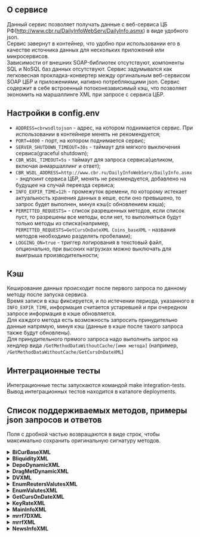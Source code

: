 ## О сервисе
Данный сервис позволяет получать данные с веб-сервиса ЦБ РФ(http://www.cbr.ru/DailyInfoWebServ/DailyInfo.asmx) в виде удобного json.  
Сервис завернут в контейнер, что удобно при использовании его в качестве источника данных для нескольких приложений или микросервисов.  
Зависимости от внешних SOAP-библиотек отсутствуют, компоненты SQL и NoSQL баз данных отсутствуют. Сервис задумывался как легковесная прокладка-конвертер между оргинальным веб-сервисом SOAP ЦБР и приложениями, нативно потребляющими json.
Сервис содержит в себе встроенный потоконезависимый кэш, что позволяет экономить на маршаллинге XML при запросе с сервиса ЦБР. 

## Настройки в config.env
  * `ADDRESS=cbrwsdltojson` - адрес, на котором поднимается сервис. При использовании в  контейнере менять не рекомендуется;  
  * `PORT=4000` - порт, на котором поднимается сервис;  
  * `SERVER_SHUTDOWN_TIMEOUT=30s` - таймаут для мягкого выключения сервиса(graceful shutdown);  
  * `CBR_WSDL_TIMEOUT=5s` - таймаут для запроса сервиса(целиком, включая анмаршаллинг и ответ);  
  * `CBR_WSDL_ADDRESS=http://www.cbr.ru/DailyInfoWebServ/DailyInfo.asmx` - эндпоинт сервиса ЦБР, менять не рекомендуется, добавлено на будущее на случай переезда сервиса;  
  * `INFO_EXPIR_TIME=12h` - промежуток времени, по которому истекает актуальность хранения данных в кеше, если оно превышено, то запрос будет выполнен, минуя кэш(с обновлением кэша);   
  * `PERMITTED_REQUESTS=` - список разрешенных методов, если список пуст, то разрешены все методы, если нет, то выполняться будут только методы из списка(например, `PERMITTED_REQUESTS=GetCursOnDateXML Coins_baseXML` - названия методов необходимо разделять пробелами);  
  * `LOGGING_ON=true` - триггер логирования в текстовый файл, опционально, при высоких нагрузках можно выключать для выигрыша производительности;  

## Кэш
Кеширование данных происходит после первого запроса по данному методу после запуска сервиса.  
Время записи в кэш фиксируется, и по истечении периода, указанного в `INFO_EXPIR_TIME`, информация считается устаревшей и при очередном запросе информация в кэше обновляется.  
Для каждого метода есть возможность запросить принудительно данные напрямую, минуя кэш (данные в кэше после такого запроса также будут обновлены).  
Для принудительного прямого запроса надо выполнить запрос на хендлер вида `/GetMethodDataWithoutCache/[имя метода]` (например,  `/GetMethodDataWithoutCache/GetCursOnDateXML`)  

## Интеграционные тесты  
Интеграционные тесты запускаются командой make integration-tests. Вывод интеграционных тестов находится в каталоге deployments.  

## Список поддерживаемых методов, примеры json запросов и ответов
Поля с дробной частью возвращаются в виде строк, чтобы максимально сохранить оригинальную сигнатуру методов.  
  
   <details><summary><b>BiCurBaseXML</b></summary>
    <ul>
        <li>request: {"FromDate":"2023-06-22","ToDate":"2023-06-23"}</li>
        <li>response: {"BCB":[{"D0":"2023-06-22T00:00:00+03:00","VAL":"87.736315"},{"D0":"2023-06-23T00:00:00+03:00","VAL":"87.358585"}]}</li>
    </ul>
   </details>
   <details><summary><b>BliquidityXML</b></summary>
    <ul>
        <li>request: {"FromDate":"2023-06-22","ToDate":"2023-06-23"}</li>
        <li>response: {"BL":[{"DT":"2023-06-23T00:00:00+03:00","StrLiDef":"-1022.50","claims":"1533.70","actionBasedRepoFX":"1378.40","actionBasedSecureLoans":"0.00","standingFacilitiesRepoFX":"0.00","standingFacilitiesSecureLoans":"155.30","liabilities":"-2890.20","depositAuctionBased":"-1828.30","depositStandingFacilities":"-1061.90","CBRbonds":"0.00","netCBRclaims":"334.10"},{"DT":"2023-06-22T00:00:00+03:00","StrLiDef":"-980.70","claims":"1558.80","actionBasedRepoFX":"1378.40","actionBasedSecureLoans":"0.00","standingFacilitiesRepoFX":"0.00","standingFacilitiesSecureLoans":"180.40","liabilities":"-2873.00","depositAuctionBased":"-1828.30","depositStandingFacilities":"-1044.60","CBRbonds":"0.00","netCBRclaims":"333.40"}]}</li>
    </ul>
   </details>
   <details><summary><b>DepoDynamicXML</b></summary>
    <ul>
        <li>request: {"FromDate":"2023-06-22","ToDate":"2023-06-23"}</li>
        <li>response: {"Depo":[{"DateDepo":"2023-06-22T00:00:00+03:00","Overnight":"6.50"},{"DateDepo":"2023-06-23T00:00:00+03:00","Overnight":"6.50"}]}</li>
    </ul>
   </details>
   <details><summary><b>DragMetDynamicXML</b></summary>
    <ul>
        <li>request: {"FromDate":"2023-06-22","ToDate":"2023-06-23"}</li>
        <li>response: {"DrgMet":[{"DateMet":"2023-06-22T00:00:00+03:00","CodMet":"1","price":"5228.8000"},{"DateMet":"2023-06-22T00:00:00+03:00","CodMet":"2","price":"64.3800"},{"DateMet":"2023-06-22T00:00:00+03:00","CodMet":"3","price":"2611.0800"},{"DateMet":"2023-06-22T00:00:00+03:00","CodMet":"4","price":"3786.6100"},{"DateMet":"2023-06-23T00:00:00+03:00","CodMet":"1","price":"5176.2400"},{"DateMet":"2023-06-23T00:00:00+03:00","CodMet":"2","price":"62.0300"},{"DateMet":"2023-06-23T00:00:00+03:00","CodMet":"3","price":"2550.9600"},{"DateMet":"2023-06-23T00:00:00+03:00","CodMet":"4","price":"3610.0500"}]}</li>
    </ul>
   </details>
   <details><summary><b>DVXML</b></summary>
    <ul>
        <li>request: {"FromDate":"2023-06-22","ToDate":"2023-06-23"}</li>
        <li>response: {"DV":[{"Date":"2023-06-22T00:00:00+03:00","VOvern":"0.0000","VLomb":"9051.4000","VIDay":"281.3800","VOther":"504831.8300","Vol_Gold":"0.0000","VIDate":"2023-06-21T00:00:00+03:00"},{"Date":"2023-06-23T00:00:00+03:00","VOvern":"0.0000","VLomb":"8851.4000","VIDay":"118.5300","VOther":"480499.1600","Vol_Gold":"0.0000","VIDate":"2023-06-22T00:00:00+03:00"}]}</li>
    </ul>
   </details>
   <details><summary><b>EnumReutersValutesXML</b></summary>
    <ul>
        <li>request: - </li>
        <li>response: {"EnumRValutes":[{"num_code":8,"char_code":"ALL ","Title_ru":"Албанский лек","Title_en":"Albanian Lek"},{"num_code":12,"char_code":"DZD ","Title_ru":"Алжирский динар","Title_en":"Algerian Dinar"},{"num_code":32,"char_code":"ARS ","Title_ru":"Аргентинское песо","Title_en":"Argentine Peso"},{"num_code":44,"char_code":"BSD ","Title_ru":"Багамский доллар","Title_en":"Bahamian Dollar"},{"num_code":48,"char_code":"BHD ","Title_ru":"Бахрейнский динар","Title_en":"Bahraini Dinar"},{"num_code":50,"char_code":"BDT ","Title_ru":"Бангладешская така","Title_en":"Bangladeshi Taka"},{"num_code":52,"char_code":"BBD ","Title_ru":"Барбадосский доллар","Title_en":"Barbados Dollar"},{"num_code":60,"char_code":"BMD ","Title_ru":"Бермудский доллар","Title_en":"Bermudian Dollar"},{"num_code":64,"char_code":"BTN ","Title_ru":"Бутанский нгултрум","Title_en":"Bhutan Ngultrum"},{"num_code":68,"char_code":"BOB ","Title_ru":"Боливийский боливиано","Title_en":"Bolivian Boliviano"},{"num_code":72,"char_code":"BWP ","Title_ru":"Ботсванская пула","Title_en":"Botswana Pula"},{"num_code":84,"char_code":"BZD ","Title_ru":"Белизский доллар","Title_en":"Belize Dollar"},{"num_code":90,"char_code":"SBD ","Title_ru":"Доллар Соломоновых Островов","Title_en":"Solomon Is. Dollar"},{"num_code":96,"char_code":"BND ","Title_ru":"Брунейский доллар","Title_en":"Brunei Dollar"},{"num_code":108,"char_code":"BIF ","Title_ru":"Бурундийский франк","Title_en":"Burundi Franc"},{"num_code":116,"char_code":"KHR ","Title_ru":"Камбоджийский риель","Title_en":"Cambodia Riel"},{"num_code":132,"char_code":"CVE ","Title_ru":"Эскудо Кабо-Верде","Title_en":"Cabo Verde Escudo"},{"num_code":144,"char_code":"LKR ","Title_ru":"Шри-Ланкийская рупия","Title_en":"Sri Lanka Rupee"},{"num_code":152,"char_code":"CLP ","Title_ru":"Чилийское песо","Title_en":"Chilean Peso"},{"num_code":170,"char_code":"COP ","Title_ru":"Колумбийское песо","Title_en":"Colombian Peso"},{"num_code":174,"char_code":"KMF ","Title_ru":"Коморский франк","Title_en":"Comorian Franc"},{"num_code":188,"char_code":"CRC ","Title_ru":"Костариканский колон","Title_en":"Costa Rican Colon"},{"num_code":191,"char_code":"HRK ","Title_ru":"Хорватская куна","Title_en":"Croatian Kuna"},{"num_code":192,"char_code":"CUP ","Title_ru":"Кубинское песо","Title_en":"Cuban Peso"},{"num_code":214,"char_code":"DOP ","Title_ru":"Доминиканское песо","Title_en":"Dominican Peso"},{"num_code":222,"char_code":"SVC ","Title_ru":"Сальвадорский колон","Title_en":"El Salvador Colon"},{"num_code":230,"char_code":"ETB ","Title_ru":"Эфиопский быр","Title_en":"Ethiopian Birr"},{"num_code":232,"char_code":"ERN ","Title_ru":"Эритрейская накфа","Title_en":"Eritrea Nakfa"},{"num_code":238,"char_code":"FKP ","Title_ru":"Фунт Фолклендских островов","Title_en":"Falkland Islands Pound"},{"num_code":242,"char_code":"FJD ","Title_ru":"Доллар Фиджи","Title_en":"Fiji Dollar"},{"num_code":262,"char_code":"DJF ","Title_ru":"Франк Джибути","Title_en":"Djibouti Franc"},{"num_code":270,"char_code":"GMD ","Title_ru":"Гамбийский даласи","Title_en":"Gambian Dalasi"},{"num_code":292,"char_code":"GIP ","Title_ru":"Гибралтарский фунт","Title_en":"Gibraltar Pound"},{"num_code":320,"char_code":"GTQ ","Title_ru":"Гватемальский кетсаль","Title_en":"Guatemala Quetzal"},{"num_code":324,"char_code":"GNF ","Title_ru":"Гвинейский франк","Title_en":"Guinea Franc"},{"num_code":328,"char_code":"GYD ","Title_ru":"Гайанский доллар","Title_en":"Guyana Dollar"},{"num_code":332,"char_code":"HTG ","Title_ru":"Гаитский гурд","Title_en":"Haiti Gourde"},{"num_code":340,"char_code":"HNL ","Title_ru":"Гондурасская лемпира","Title_en":"Honduras Lempira"},{"num_code":344,"char_code":"HKD ","Title_ru":"Гонконгский доллар","Title_en":"Hong Kong Dollar"},{"num_code":352,"char_code":"ISK ","Title_ru":"Исландская крона","Title_en":"Iceland Krona"},{"num_code":360,"char_code":"IDR ","Title_ru":"Индонезийская рупия","Title_en":"Indonesian Rupiah"},{"num_code":364,"char_code":"IRR ","Title_ru":"Иранский риал","Title_en":"Iranian Rial"},{"num_code":368,"char_code":"IQD ","Title_ru":"Иракский динар","Title_en":"Iraqi Dinar"},{"num_code":376,"char_code":"ILS ","Title_ru":"Новый израильский шекель","Title_en":"New Israeli Sheqel"},{"num_code":388,"char_code":"JMD ","Title_ru":"Ямайский доллар","Title_en":"Jamaican Dollar"},{"num_code":400,"char_code":"JOD ","Title_ru":"Иорданский динар","Title_en":"Jordanian Dinar"},{"num_code":404,"char_code":"KES ","Title_ru":"Кенийский шиллинг","Title_en":"Kenyan Shilling"},{"num_code":408,"char_code":"KPW ","Title_ru":"Северокорейская вона","Title_en":"North Korean Won"},{"num_code":414,"char_code":"KWD ","Title_ru":"Кувейтский динар","Title_en":"Kuwaiti Dinar"},{"num_code":418,"char_code":"LAK ","Title_ru":"Лаосский кип","Title_en":"Lao Kip"},{"num_code":422,"char_code":"LBP ","Title_ru":"Ливанский фунт","Title_en":"Lebanese Pound"},{"num_code":430,"char_code":"LRD ","Title_ru":"Либерийский доллар","Title_en":"Liberian Dollar"},{"num_code":434,"char_code":"LYD ","Title_ru":"Ливийский динар","Title_en":"Libyan Dinar"},{"num_code":446,"char_code":"MOP ","Title_ru":"Патака Макао","Title_en":"Macao Pataca"},{"num_code":454,"char_code":"MWK ","Title_ru":"Малавийская квача","Title_en":"Malawi Kwacha"},{"num_code":458,"char_code":"MYR ","Title_ru":"Малайзийский ринггит","Title_en":"Malaysian Ringgit"},{"num_code":462,"char_code":"MVR ","Title_ru":"Мальдивская руфия","Title_en":"Maldives Rufiyaa"},{"num_code":478,"char_code":"MRO ","Title_ru":"Мавританская угия","Title_en":"Mauritania Ouguiya"},{"num_code":480,"char_code":"MUR ","Title_ru":"Маврикийская рупия","Title_en":"Mauritius Rupee"},{"num_code":484,"char_code":"MXN ","Title_ru":"Мексиканское песо","Title_en":"Mexican Peso"},{"num_code":496,"char_code":"MNT ","Title_ru":"Монгольский тугрик","Title_en":"Mongolia Tugrik"},{"num_code":504,"char_code":"MAD ","Title_ru":"Марокканский дирхам","Title_en":"Moroccan Dirham"},{"num_code":512,"char_code":"OMR ","Title_ru":"Оманский риал","Title_en":"Rial Omani"},{"num_code":516,"char_code":"NAD ","Title_ru":"Доллар Намибии","Title_en":"Namibia Dollar"},{"num_code":524,"char_code":"NPR ","Title_ru":"Непальская рупия","Title_en":"Nepalese Rupee"},{"num_code":533,"char_code":"AWG ","Title_ru":"Арубанский флорин","Title_en":"Aruban Florin"},{"num_code":548,"char_code":"VUV ","Title_ru":"Вануатский вату","Title_en":"Vanuatu Vatu"},{"num_code":554,"char_code":"NZD ","Title_ru":"Новозеландский доллар","Title_en":"New Zealand Dollar"},{"num_code":558,"char_code":"NIO ","Title_ru":"Никарагуанская золотая кордоба","Title_en":"Cordoba Oro"},{"num_code":566,"char_code":"NGN ","Title_ru":"Нигерийская найра","Title_en":"Nigerian Naira"},{"num_code":586,"char_code":"PKR ","Title_ru":"Пакистанская рупия","Title_en":"Pakistan Rupee"},{"num_code":590,"char_code":"PAB ","Title_ru":"Панамский бальбоа","Title_en":"Panama Balboa"},{"num_code":598,"char_code":"PGK ","Title_ru":"Кина Папуа-Новой Гвинеи","Title_en":"Papua New Guinean Kina"},{"num_code":600,"char_code":"PYG ","Title_ru":"Парагвайский гуарани","Title_en":"Paraguay Guarani"},{"num_code":604,"char_code":"PEN ","Title_ru":"Перуанский соль","Title_en":"Peru Sol"},{"num_code":608,"char_code":"PHP ","Title_ru":"Филиппинское писо","Title_en":"Philippine Piso"},{"num_code":634,"char_code":"QAR ","Title_ru":"Катарский риал","Title_en":"Qatari Rial"},{"num_code":646,"char_code":"RWF ","Title_ru":"Франк Руанды","Title_en":"Rwanda Franc"},{"num_code":654,"char_code":"SHP ","Title_ru":"Фунт Св. Елены","Title_en":"St Helena Pound"},{"num_code":678,"char_code":"STD ","Title_ru":"Добра Сан-Томе и Принсипи","Title_en":"Sao Tome \u0026 Principe Dobra"},{"num_code":682,"char_code":"SAR ","Title_ru":"Саудовский риял","Title_en":"Saudi Riyal"},{"num_code":690,"char_code":"SCR ","Title_ru":"Сейшельская рупия","Title_en":"Seychelles Rupee"},{"num_code":694,"char_code":"SLL ","Title_ru":"Сьерра-Леонский леоне","Title_en":"Sierra Leone Leone"},{"num_code":704,"char_code":"VND ","Title_ru":"Вьетнамский донг","Title_en":"Vietnam Dong"},{"num_code":706,"char_code":"SOS ","Title_ru":"Сомалийский шиллинг","Title_en":"Somali Shilling"},{"num_code":748,"char_code":"SZL ","Title_ru":"Свазилендский лилангени","Title_en":"Swaziland Lilangeni"},{"num_code":760,"char_code":"SYP ","Title_ru":"Сирийский фунт","Title_en":"Syrian Pound"},{"num_code":764,"char_code":"THB ","Title_ru":"Таиландский бат","Title_en":"Thai Baht"},{"num_code":776,"char_code":"TOP ","Title_ru":"Паанга Королевства Тонга","Title_en":"Tonga Pa'anga"},{"num_code":780,"char_code":"TTD ","Title_ru":"Доллар Тринидада и Тобаго","Title_en":"Trinidad and Tobago Dollar"},{"num_code":784,"char_code":"AED ","Title_ru":"Дирхам ОАЭ","Title_en":"UAE Dirham"},{"num_code":788,"char_code":"TND ","Title_ru":"Тунисский динар","Title_en":"Tunisian Dinar"},{"num_code":800,"char_code":"UGX ","Title_ru":"Угандийский шиллинг","Title_en":"Uganda Shilling"},{"num_code":807,"char_code":"MKD ","Title_ru":"Денар Республики Македония","Title_en":"Macedonian Denar"},{"num_code":818,"char_code":"EGP ","Title_ru":"Египетский фунт","Title_en":"Egyptian Pound"},{"num_code":834,"char_code":"TZS ","Title_ru":"Танзанийский шиллинг","Title_en":"Tanzanian Shilling"},{"num_code":858,"char_code":"UYU ","Title_ru":"Уругвайское песо","Title_en":"Peso Uruguayo"},{"num_code":886,"char_code":"YER ","Title_ru":"Йеменский риал","Title_en":"Yemeni Rial"},{"num_code":901,"char_code":"TWD ","Title_ru":"Новый тайваньский доллар","Title_en":"New Taiwan Dollar"},{"num_code":928,"char_code":"VES ","Title_ru":"Венесуэльский боливар cоберано","Title_en":"Venezuela Bolivar Soberano"},{"num_code":929,"char_code":"MRU ","Title_ru":"Мавританская угия","Title_en":"Mauritania Ouguiya"},{"num_code":930,"char_code":"STN ","Title_ru":"Добра Сан-Томе и Принсипи","Title_en":"Sao Tome \u0026 Principe Dobra"},{"num_code":936,"char_code":"GHS ","Title_ru":"Ганский седи","Title_en":"Ghana Cedi"},{"num_code":937,"char_code":"VEF ","Title_ru":"Венесуэльский боливар","Title_en":"Venezuela Bolivar"},{"num_code":938,"char_code":"SDG ","Title_ru":"Суданский фунт","Title_en":"Sudanese Pound"},{"num_code":941,"char_code":"RSD ","Title_ru":"Сербский динар","Title_en":"Serbian Dinar"},{"num_code":943,"char_code":"MZN ","Title_ru":"Мозамбикский метикал","Title_en":"Mozambique Metical"},{"num_code":950,"char_code":"XAF ","Title_ru":"Франк КФА ВЕАС","Title_en":"CFA Franc BEAC"},{"num_code":951,"char_code":"XCD ","Title_ru":"Восточно - карибский доллар","Title_en":"East Caribbean Dollar"},{"num_code":952,"char_code":"XOF ","Title_ru":"Франк КФА ВСЕАО","Title_en":"CFA Franc BCEAO"},{"num_code":967,"char_code":"ZMW ","Title_ru":"Замбийская квача","Title_en":"Zambian Kwacha"},{"num_code":968,"char_code":"SRD ","Title_ru":"Суринамский доллар","Title_en":"Surinam Dollar"},{"num_code":969,"char_code":"MGA ","Title_ru":"Малагасийский ариари","Title_en":"Malagasy Ariary"},{"num_code":971,"char_code":"AFN ","Title_ru":"Афганский афгани","Title_en":"Afghan Afghani"},{"num_code":973,"char_code":"AOA ","Title_ru":"Ангольская кванза","Title_en":"Angolan Kwanza"},{"num_code":976,"char_code":"CDF ","Title_ru":"Конголезский франк","Title_en":"Congolese Franc"},{"num_code":977,"char_code":"BAM ","Title_ru":"Конвертируемая марка","Title_en":"Convertible Mark"},{"num_code":981,"char_code":"GEL ","Title_ru":"Грузинский лари","Title_en":"Georgian Lari"}]}</li>
    </ul>
   </details>
    <details><summary><b>EnumValutesXML</b></summary>
    <ul>
        <li>request: {"Seld":false}</li>
        <li>response: {"EnumValutes":[{"Vcode":"R01010","Vname":"Австралийский доллар","VEngname":"Australian Dollar","Vnom":1,"VcommonCode":"R01010","VnumCode":36,"VcharCode":"AUD"},{"Vcode":"R01015","Vname":"Австрийский шиллинг","VEngname":"Austrian Shilling","Vnom":1000,"VcommonCode":"R01015","VnumCode":40,"VcharCode":"ATS"},{"Vcode":"R01020A","Vname":"Азербайджанский манат","VEngname":"Azerbaijan Manat","Vnom":1,"VcommonCode":"R01020","VnumCode":944,"VcharCode":"AZN"},{"Vcode":"R01035","Vname":"Фунт стерлингов Соединенного королевства","VEngname":"British Pound Sterling","Vnom":1,"VcommonCode":"R01035","VnumCode":826,"VcharCode":"GBP"},{"Vcode":"R01040F","Vname":"Ангольская новая кванза","VEngname":"Angolan new Kwanza","Vnom":100000,"VcommonCode":"R01040","VnumCode":24,"VcharCode":"AON"},{"Vcode":"R01060","Vname":"Армянский драм","VEngname":"Armenia Dram","Vnom":1000,"VcommonCode":"R01060","VnumCode":51,"VcharCode":"AMD"},{"Vcode":"R01090B","Vname":"Белорусский рубль","VEngname":"Belarussian Ruble","Vnom":1,"VcommonCode":"R01090","VnumCode":933,"VcharCode":"BYN"},{"Vcode":"R01095","Vname":"Бельгийский франк","VEngname":"Belgium Franc","Vnom":1000,"VcommonCode":"R01095","VnumCode":56,"VcharCode":"BEF"},{"Vcode":"R01100","Vname":"Болгарский лев","VEngname":"Bulgarian lev","Vnom":1,"VcommonCode":"R01100","VnumCode":975,"VcharCode":"BGN"},{"Vcode":"R01115","Vname":"Бразильский реал","VEngname":"Brazil Real","Vnom":1,"VcommonCode":"R01115","VnumCode":986,"VcharCode":"BRL"},{"Vcode":"R01135","Vname":"Венгерский форинт","VEngname":"Hungarian Forint","Vnom":100,"VcommonCode":"R01135","VnumCode":348,"VcharCode":"HUF"},{"Vcode":"R01150","Vname":"Вьетнамский донг","VEngname":"Vietnam Dong","Vnom":10000,"VcommonCode":"R01150","VnumCode":704,"VcharCode":"VND"},{"Vcode":"R01200","Vname":"Гонконгский доллар","VEngname":"Hong Kong Dollar","Vnom":10,"VcommonCode":"R01200","VnumCode":344,"VcharCode":"HKD"},{"Vcode":"R01205","Vname":"Греческая драхма","VEngname":"Greek Drachma","Vnom":10000,"VcommonCode":"R01205","VnumCode":300,"VcharCode":"GRD"},{"Vcode":"R01210","Vname":"Грузинский лари","VEngname":"Georgia Lari","Vnom":1,"VcommonCode":"R01210","VnumCode":981,"VcharCode":"GEL"},{"Vcode":"R01215","Vname":"Датская крона","VEngname":"Danish Krone","Vnom":10,"VcommonCode":"R01215","VnumCode":208,"VcharCode":"DKK"},{"Vcode":"R01230","Vname":"Дирхам ОАЭ","VEngname":"UAE Dirham","Vnom":10,"VcommonCode":"R01230","VnumCode":784,"VcharCode":"AED"},{"Vcode":"R01235","Vname":"Доллар США","VEngname":"US Dollar","Vnom":1,"VcommonCode":"R01235","VnumCode":840,"VcharCode":"USD"},{"Vcode":"R01239","Vname":"Евро","VEngname":"Euro","Vnom":1,"VcommonCode":"R01239","VnumCode":978,"VcharCode":"EUR"},{"Vcode":"R01240","Vname":"Египетский фунт","VEngname":"Egyptian Pound","Vnom":10,"VcommonCode":"R01240","VnumCode":818,"VcharCode":"EGP"},{"Vcode":"R01270","Vname":"Индийская рупия","VEngname":"Indian Rupee","Vnom":100,"VcommonCode":"R01270","VnumCode":356,"VcharCode":"INR"},{"Vcode":"R01280","Vname":"Индонезийская рупия","VEngname":"Indonesian Rupiah","Vnom":10000,"VcommonCode":"R01280","VnumCode":360,"VcharCode":"IDR"},{"Vcode":"R01305","Vname":"Ирландский фунт","VEngname":"Irish Pound","Vnom":100,"VcommonCode":"R01305","VnumCode":372,"VcharCode":"IEP"},{"Vcode":"R01310","Vname":"Исландская крона","VEngname":"Iceland Krona","Vnom":10000,"VcommonCode":"R01310","VnumCode":352,"VcharCode":"ISK"},{"Vcode":"R01315","Vname":"Испанская песета","VEngname":"Spanish Peseta","Vnom":10000,"VcommonCode":"R01315","VnumCode":724,"VcharCode":"ESP"},{"Vcode":"R01325","Vname":"Итальянская лира","VEngname":"Italian Lira","Vnom":100000,"VcommonCode":"R01325","VnumCode":380,"VcharCode":"ITL"},{"Vcode":"R01335","Vname":"Казахстанский тенге","VEngname":"Kazakhstan Tenge","Vnom":100,"VcommonCode":"R01335","VnumCode":398,"VcharCode":"KZT"},{"Vcode":"R01350","Vname":"Канадский доллар","VEngname":"Canadian Dollar","Vnom":1,"VcommonCode":"R01350","VnumCode":124,"VcharCode":"CAD"},{"Vcode":"R01355","Vname":"Катарский риал","VEngname":"Qatari Riyal","Vnom":10,"VcommonCode":"R01355","VnumCode":634,"VcharCode":"QAR"},{"Vcode":"R01370","Vname":"Киргизский сом","VEngname":"Kyrgyzstan Som","Vnom":100,"VcommonCode":"R01370","VnumCode":417,"VcharCode":"KGS"},{"Vcode":"R01375","Vname":"Китайский юань","VEngname":"China Yuan","Vnom":10,"VcommonCode":"R01375","VnumCode":156,"VcharCode":"CNY"},{"Vcode":"R01390","Vname":"Кувейтский динар","VEngname":"Kuwaiti Dinar","Vnom":10,"VcommonCode":"R01390","VnumCode":414,"VcharCode":"KWD"},{"Vcode":"R01405","Vname":"Латвийский лат","VEngname":"Latvian Lat","Vnom":1,"VcommonCode":"R01405","VnumCode":428,"VcharCode":"LVL"},{"Vcode":"R01420","Vname":"Ливанский фунт","VEngname":"Lebanese Pound","Vnom":100000,"VcommonCode":"R01420","VnumCode":422,"VcharCode":"LBP"},{"Vcode":"R01435","Vname":"Литовский лит","VEngname":"Lithuanian Lita","Vnom":1,"VcommonCode":"R01435","VnumCode":440,"VcharCode":"LTL"},{"Vcode":"R01436","Vname":"Литовский талон","VEngname":"Lithuanian talon","Vnom":1,"VcommonCode":"R01435","VnumCode":0,"VcharCode":""},{"Vcode":"R01500","Vname":"Молдавский лей","VEngname":"Moldova Lei","Vnom":10,"VcommonCode":"R01500","VnumCode":498,"VcharCode":"MDL"},{"Vcode":"R01510","Vname":"Немецкая марка","VEngname":"Deutsche Mark","Vnom":1,"VcommonCode":"R01510","VnumCode":276,"VcharCode":"DEM"},{"Vcode":"R01510A","Vname":"Немецкая марка","VEngname":"Deutsche Mark","Vnom":100,"VcommonCode":"R01510","VnumCode":280,"VcharCode":"DEM"},{"Vcode":"R01523","Vname":"Нидерландский гульден","VEngname":"Netherlands Gulden","Vnom":100,"VcommonCode":"R01523","VnumCode":528,"VcharCode":"NLG"},{"Vcode":"R01530","Vname":"Новозеландский доллар","VEngname":"New Zealand Dollar","Vnom":1,"VcommonCode":"R01530","VnumCode":554,"VcharCode":"NZD"},{"Vcode":"R01535","Vname":"Норвежская крона","VEngname":"Norwegian Krone","Vnom":10,"VcommonCode":"R01535","VnumCode":578,"VcharCode":"NOK"},{"Vcode":"R01565","Vname":"Польский злотый","VEngname":"Polish Zloty","Vnom":1,"VcommonCode":"R01565","VnumCode":985,"VcharCode":"PLN"},{"Vcode":"R01570","Vname":"Португальский эскудо","VEngname":"Portuguese Escudo","Vnom":10000,"VcommonCode":"R01570","VnumCode":620,"VcharCode":"PTE"},{"Vcode":"R01585","Vname":"Румынский лей","VEngname":"Romanian Leu","Vnom":10000,"VcommonCode":"R01585","VnumCode":642,"VcharCode":"ROL"},{"Vcode":"R01585F","Vname":"Румынский лей","VEngname":"Romanian Leu","Vnom":10,"VcommonCode":"R01585","VnumCode":946,"VcharCode":"RON"},{"Vcode":"R01589","Vname":"СДР (специальные права заимствования)","VEngname":"SDR","Vnom":1,"VcommonCode":"R01589","VnumCode":960,"VcharCode":"XDR"},{"Vcode":"R01625","Vname":"Сингапурский доллар","VEngname":"Singapore Dollar","Vnom":1,"VcommonCode":"R01625","VnumCode":702,"VcharCode":"SGD"},{"Vcode":"R01665A","Vname":"Суринамский доллар","VEngname":"Surinam Dollar","Vnom":1,"VcommonCode":"R01665","VnumCode":968,"VcharCode":"SRD"},{"Vcode":"R01670","Vname":"Таджикский сомони","VEngname":"Tajikistan Ruble","Vnom":10,"VcommonCode":"R01670","VnumCode":972,"VcharCode":"TJS"},{"Vcode":"R01675","Vname":"Таиландский бат","VEngname":"Thai Baht","Vnom":100,"VcommonCode":"R01675","VnumCode":764,"VcharCode":"THB"},{"Vcode":"R01700J","Vname":"Турецкая лира","VEngname":"Turkish Lira","Vnom":1,"VcommonCode":"R01700","VnumCode":949,"VcharCode":"TRY"},{"Vcode":"R01710","Vname":"Туркменский манат","VEngname":"Turkmenistan Manat","Vnom":10000,"VcommonCode":"R01710","VnumCode":795,"VcharCode":"TMM"},{"Vcode":"R01710A","Vname":"Новый туркменский манат","VEngname":"New Turkmenistan Manat","Vnom":1,"VcommonCode":"R01710","VnumCode":934,"VcharCode":"TMT"},{"Vcode":"R01717","Vname":"Узбекский сум","VEngname":"Uzbekistan Sum","Vnom":1000,"VcommonCode":"R01717","VnumCode":860,"VcharCode":"UZS"},{"Vcode":"R01720","Vname":"Украинская гривна","VEngname":"Ukrainian Hryvnia","Vnom":10,"VcommonCode":"R01720","VnumCode":980,"VcharCode":"UAH"},{"Vcode":"R01720A","Vname":"Украинский карбованец","VEngname":"Ukrainian Hryvnia","Vnom":1,"VcommonCode":"R01720","VnumCode":0,"VcharCode":""},{"Vcode":"R01740","Vname":"Финляндская марка","VEngname":"Finnish Marka","Vnom":100,"VcommonCode":"R01740","VnumCode":246,"VcharCode":"FIM"},{"Vcode":"R01750","Vname":"Французский франк","VEngname":"French Franc","Vnom":1000,"VcommonCode":"R01750","VnumCode":250,"VcharCode":"FRF"},{"Vcode":"R01760","Vname":"Чешская крона","VEngname":"Czech Koruna","Vnom":10,"VcommonCode":"R01760","VnumCode":203,"VcharCode":"CZK"},{"Vcode":"R01770","Vname":"Шведская крона","VEngname":"Swedish Krona","Vnom":10,"VcommonCode":"R01770","VnumCode":752,"VcharCode":"SEK"},{"Vcode":"R01775","Vname":"Швейцарский франк","VEngname":"Swiss Franc","Vnom":1,"VcommonCode":"R01775","VnumCode":756,"VcharCode":"CHF"},{"Vcode":"R01790","Vname":"ЭКЮ","VEngname":"ECU","Vnom":1,"VcommonCode":"R01790","VnumCode":954,"VcharCode":"XEU"},{"Vcode":"R01795","Vname":"Эстонская крона","VEngname":"Estonian Kroon","Vnom":10,"VcommonCode":"R01795","VnumCode":233,"VcharCode":"EEK"},{"Vcode":"R01805","Vname":"Югославский новый динар","VEngname":"Yugoslavian Dinar","Vnom":1,"VcommonCode":"R01804","VnumCode":890,"VcharCode":"YUN"},{"Vcode":"R01805F","Vname":"Сербский динар","VEngname":"Serbian Dinar","Vnom":100,"VcommonCode":"R01804","VnumCode":941,"VcharCode":"RSD"},{"Vcode":"R01810","Vname":"Южноафриканский рэнд","VEngname":"S.African Rand","Vnom":10,"VcommonCode":"R01810","VnumCode":710,"VcharCode":"ZAR"},{"Vcode":"R01815","Vname":"Вон Республики Корея","VEngname":"South Korean Won","Vnom":1000,"VcommonCode":"R01815","VnumCode":410,"VcharCode":"KRW"},{"Vcode":"R01820","Vname":"Японская иена","VEngname":"Japanese Yen","Vnom":100,"VcommonCode":"R01820","VnumCode":392,"VcharCode":"JPY"}]}</li>
    </ul>
   </details>
   <details><summary><b>GetCursOnDateXML</b></summary>
    <ul>
        <li>request: {"OnDate":"2023-06-22"} </li>
        <li>response: {"OnDate":"20230622","ValuteCursOnDate":[{"Vname":"Австралийский доллар","Vnom":1,"Vcurs":"57.1445","Vcode":"36","VchCode":"AUD"},{"Vname":"Азербайджанский манат","Vnom":1,"Vcurs":"49.5569","Vcode":"944","VchCode":"AZN"},{"Vname":"Фунт стерлингов Соединенного королевства","Vnom":1,"Vcurs":"107.2882","Vcode":"826","VchCode":"GBP"},{"Vname":"Армянский драм","Vnom":100,"Vcurs":"21.8165","Vcode":"51","VchCode":"AMD"},{"Vname":"Белорусский рубль","Vnom":1,"Vcurs":"28.2073","Vcode":"933","VchCode":"BYN"},{"Vname":"Болгарский лев","Vnom":1,"Vcurs":"47.0941","Vcode":"975","VchCode":"BGN"},{"Vname":"Бразильский реал","Vnom":1,"Vcurs":"17.5781","Vcode":"986","VchCode":"BRL"},{"Vname":"Венгерский форинт","Vnom":100,"Vcurs":"24.7799","Vcode":"348","VchCode":"HUF"},{"Vname":"Вьетнамский донг","Vnom":10000,"Vcurs":"35.5067","Vcode":"704","VchCode":"VND"},{"Vname":"Гонконгский доллар","Vnom":1,"Vcurs":"10.7815","Vcode":"344","VchCode":"HKD"},{"Vname":"Грузинский лари","Vnom":1,"Vcurs":"32.1995","Vcode":"981","VchCode":"GEL"},{"Vname":"Датская крона","Vnom":1,"Vcurs":"12.3649","Vcode":"208","VchCode":"DKK"},{"Vname":"Дирхам ОАЭ","Vnom":1,"Vcurs":"22.9368","Vcode":"784","VchCode":"AED"},{"Vname":"Доллар США","Vnom":1,"Vcurs":"84.2467","Vcode":"840","VchCode":"USD"},{"Vname":"Евро","Vnom":1,"Vcurs":"92.0014","Vcode":"978","VchCode":"EUR"},{"Vname":"Египетский фунт","Vnom":10,"Vcurs":"27.2655","Vcode":"818","VchCode":"EGP"},{"Vname":"Индийская рупия","Vnom":10,"Vcurs":"10.2348","Vcode":"356","VchCode":"INR"},{"Vname":"Индонезийская рупия","Vnom":10000,"Vcurs":"56.0151","Vcode":"360","VchCode":"IDR"},{"Vname":"Казахстанский тенге","Vnom":100,"Vcurs":"18.7925","Vcode":"398","VchCode":"KZT"},{"Vname":"Канадский доллар","Vnom":1,"Vcurs":"63.6256","Vcode":"124","VchCode":"CAD"},{"Vname":"Катарский риал","Vnom":1,"Vcurs":"23.1447","Vcode":"634","VchCode":"QAR"},{"Vname":"Киргизский сом","Vnom":100,"Vcurs":"96.4979","Vcode":"417","VchCode":"KGS"},{"Vname":"Китайский юань","Vnom":1,"Vcurs":"11.7059","Vcode":"156","VchCode":"CNY"},{"Vname":"Молдавский лей","Vnom":10,"Vcurs":"46.8829","Vcode":"498","VchCode":"MDL"},{"Vname":"Новозеландский доллар","Vnom":1,"Vcurs":"51.9718","Vcode":"554","VchCode":"NZD"},{"Vname":"Норвежская крона","Vnom":10,"Vcurs":"78.2300","Vcode":"578","VchCode":"NOK"},{"Vname":"Польский злотый","Vnom":1,"Vcurs":"20.7137","Vcode":"985","VchCode":"PLN"},{"Vname":"Румынский лей","Vnom":1,"Vcurs":"18.5431","Vcode":"946","VchCode":"RON"},{"Vname":"СДР (специальные права заимствования)","Vnom":1,"Vcurs":"112.7305","Vcode":"960","VchCode":"XDR"},{"Vname":"Сингапурский доллар","Vnom":1,"Vcurs":"62.6929","Vcode":"702","VchCode":"SGD"},{"Vname":"Таджикский сомони","Vnom":10,"Vcurs":"77.1942","Vcode":"972","VchCode":"TJS"},{"Vname":"Таиландский бат","Vnom":10,"Vcurs":"24.1945","Vcode":"764","VchCode":"THB"},{"Vname":"Турецкая лира","Vnom":10,"Vcurs":"35.7005","Vcode":"949","VchCode":"TRY"},{"Vname":"Новый туркменский манат","Vnom":1,"Vcurs":"24.0705","Vcode":"934","VchCode":"TMT"},{"Vname":"Узбекский сум","Vnom":10000,"Vcurs":"73.3218","Vcode":"860","VchCode":"UZS"},{"Vname":"Украинская гривна","Vnom":10,"Vcurs":"22.8114","Vcode":"980","VchCode":"UAH"},{"Vname":"Чешская крона","Vnom":10,"Vcurs":"38.7965","Vcode":"203","VchCode":"CZK"},{"Vname":"Шведская крона","Vnom":10,"Vcurs":"78.0040","Vcode":"752","VchCode":"SEK"},{"Vname":"Швейцарский франк","Vnom":1,"Vcurs":"93.7429","Vcode":"756","VchCode":"CHF"},{"Vname":"Сербский динар","Vnom":100,"Vcurs":"78.4473","Vcode":"941","VchCode":"RSD"},{"Vname":"Южноафриканский рэнд","Vnom":10,"Vcurs":"45.9696","Vcode":"710","VchCode":"ZAR"},{"Vname":"Вон Республики Корея","Vnom":1000,"Vcurs":"65.2064","Vcode":"410","VchCode":"KRW"},{"Vname":"Японская иена","Vnom":100,"Vcurs":"59.4963","Vcode":"392","VchCode":"JPY"}]}</li>
    </ul>
   </details>
   <details><summary><b>KeyRateXML</b></summary>
    <ul>
        <li>request: {"FromDate":"2023-06-22","ToDate":"2023-06-23"}</li>
        <li>response: {"KR":[{"DT":"2023-06-23T00:00:00+03:00","Rate":"7.50"},{"DT":"2023-06-22T00:00:00+03:00","Rate":"7.50"}]}</li>
    </ul>
   </details>
    <details><summary><b>MainInfoXML</b></summary>
    <ul>
        <li>request: -</li>
        <li>response: {"keyRate":{"Title":"Ключевая ставка","Date":"24.07.2023","keyRate":"8.50"},"Inflation":{"Title":"Инфляция","Date":"01.06.2023","Inflation":"3.25"},"stavka_ref":{"Title":"Ставка рефинансирования","Date":"24.07.2023","stavka_ref":"8.50"},"GoldBaks":{"Title":"Международные резервы","Date":"28.07.2023","GoldBaks":594}}</li>
    </ul>
   </details>
   <details><summary><b>mrrf7DXML</b></summary>
    <ul>
        <li>request: {"FromDate":"2023-06-15","ToDate":"2023-06-23"}</li>
        <li>response: {"mr":[{"D0":"2023-06-16T00:00:00+03:00","val":"587.50"},{"D0":"2023-06-23T00:00:00+03:00","val":"586.90"}]}</li>
    </ul>
   </details>
   <details><summary><b>mrrfXML</b></summary>
    <ul>
        <li>request: {"FromDate":"2023-05-01","ToDate":"2023-06-23"}</li>
        <li>response: {"mr":[{"D0":"2023-05-01T00:00:00+03:00","p1":"595787.00","p2":"447187.00","p3":"418628.00","p4":"23559.00","p5":"5000.00","p6":"148599.00"},{"D0":"2023-06-01T00:00:00+03:00","p1":"584175.00","p2":"438344.00","p3":"410313.00","p4":"23127.00","p5":"4903.00","p6":"145832.00"}]}</li>
    </ul>
   </details>
   <details><summary><b>NewsInfoXML</b></summary>
    <ul>
        <li>request: {"FromDate":"2023-06-22","ToDate":"2023-06-23"}</li>
        <li>response: {"News":[{"Doc_id":35498,"DocDate":"2023-06-22T19:10:00.07+03:00","Title":"О развитии банковского сектора Российской Федерации в мае 2023 года","Url":"/analytics/bank_sector/develop/#a_48876"},{"Doc_id":35495,"DocDate":"2023-06-22T09:35:00+03:00","Title":"Указание Банка России от 10.01.2023 № 6356-У","Url":"/Queries/UniDbQuery/File/90134/2803"}]}</li>
    </ul>
   </details>
  
